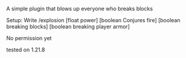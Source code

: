 A simple plugin that blows up everyone who breaks blocks



Setup:
Write /explosion [float power] [boolean Conjures fire] [boolean breaking blocks] [boolean breaking player armor]

No permission yet

tested on 1.21.8
